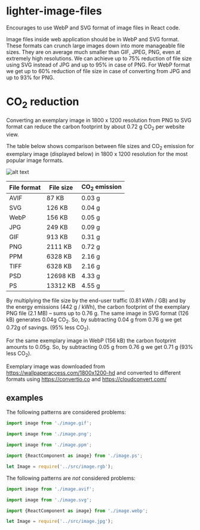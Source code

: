 # lighter-image-files

Encourages to use WebP and SVG format of image files in React code.

Image files inside web application should be in WebP and SVG format. These formats can crunch large images down into more manageable file sizes. They are on average much smaller than GIF, JPEG, PNG, even at extremely high resolutions. We can achieve up to 75% reduction of file size using SVG instead of JPG and up to 95% in case of PNG. For WebP format we get up to 60% reduction of file size in case of converting from JPG and up to 93% for PNG.

# CO<sub>2</sub> reduction

Converting an exemplary image in 1800 x 1200 resolution from PNG to SVG format can reduce the carbon footprint by about 0.72 g CO<sub>2</sub> per website view.

The table below shows comparison between file sizes and CO<sub>2</sub> emission for exemplary image (displayed below) in 1800 x 1200 resolution for the most popular image formats.

![alt text](https://github.com/ec0lint/ec0lint-style/blob/main/exemplary_image.webp)

| File format | File size | CO<sub>2</sub> emission |
| ------------|-----------|-------------------------|
| AVIF        | 87 KB     | 0.03 g                  |
| SVG         | 126 KB    | 0.04 g                  |
| WebP        | 156 KB    | 0.05 g                  |
| JPG         | 249 KB    | 0.09 g                  |
| GIF         | 913 KB    | 0.31 g                  |
| PNG         | 2111 KB   | 0.72 g                  |
| PPM         | 6328 KB   | 2.16 g                  |
| TIFF        | 6328 KB   | 2.16 g                  |
| PSD         | 12698 KB  | 4.33 g                  |
| PS          | 13312 KB  | 4.55 g                  |


By multiplying the file size by the end-user traffic (0.81 kWh / GB) and by the energy emissions (442 g / kWh), the carbon footprint of the exemplary PNG file (2.1 MB) – sums up to 0.76 g. The same image in SVG format (126 kB) generates 0.04g CO<sub>2</sub>. So, by subtracting 0.04 g from 0.76 g we get 0.72g of savings. (95% less CO<sub>2</sub>).

For the same exemplary image in WebP (156 kB) the carbon footprint amounts to 0.05g. So, by subtracting 0.05 g from 0.76 g we get 0.71 g (93% less CO<sub>2</sub>).

Exemplary image was downloaded from https://wallpaperaccess.com/1800x1200-hd and converted to different formats using https://convertio.co and https://cloudconvert.com/

## examples

The following patterns are considered problems:
```js
import image from './image.gif';
```
```js
import image from './image.png';
```
```js
import image from './image.ppm';
```
```js
import {ReactComponent as image} from './image.ps';
```
```js
let Image = require('../src/image.rgb');
```

The following patterns are _not_ considered problems:
```js
import image from './image.avif';
```
```js
import image from './image.svg';
```
```js
import {ReactComponent as image} from './image.webp';
```
```js
let Image = require('../src/image.jpg');
```
